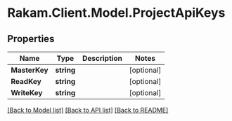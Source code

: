 # Rakam.Client.Model.ProjectApiKeys
## Properties

Name | Type | Description | Notes
------------ | ------------- | ------------- | -------------
**MasterKey** | **string** |  | [optional] 
**ReadKey** | **string** |  | [optional] 
**WriteKey** | **string** |  | [optional] 

[[Back to Model list]](../README.md#documentation-for-models) [[Back to API list]](../README.md#documentation-for-api-endpoints) [[Back to README]](../README.md)

